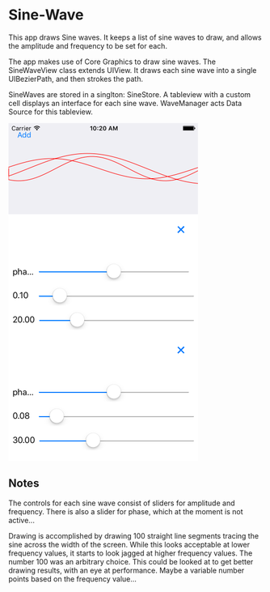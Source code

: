 # Sine-Wave

This app draws Sine waves. It keeps a list of sine waves to draw, and allows the amplitude and frequency to be set for each. 

The app makes use of Core Graphics to draw sine waves. The SineWaveView class extends UIView. It draws each sine wave into a
single UIBezierPath, and then strokes the path. 

SineWaves are stored in a singlton: SineStore. A tableview with a custom cell displays an interface for each sine wave. 
WaveManager acts Data Source for this tableview. 

![Screen Shot](ScreenShot.png)


## Notes

The controls for each sine wave consist of sliders for amplitude and frequency. There is also a slider for phase, which at
the moment is not active...

Drawing is accomplished by drawing 100 straight line segments tracing the sine across the width of the screen. While this
looks acceptable at lower frequency values, it starts to look jagged at higher frequency values. The number 100 was an
arbitrary choice. This could be looked at to get better drawing results, with an eye at performance. Maybe a variable number
points based on the frequency value...
